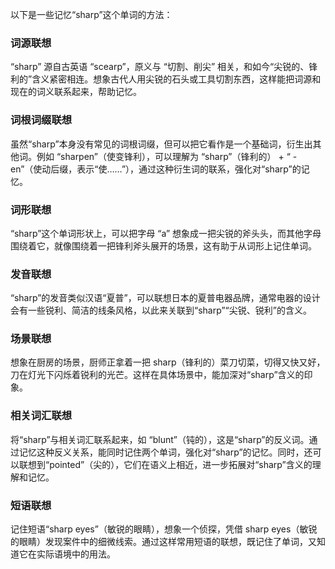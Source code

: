 以下是一些记忆“sharp”这个单词的方法：

### 词源联想
“sharp” 源自古英语 “scearp”，原义与 “切割、削尖” 相关，和如今“尖锐的、锋利的”含义紧密相连。想象古代人用尖锐的石头或工具切割东西，这样能把词源和现在的词义联系起来，帮助记忆。

### 词根词缀联想
虽然“sharp”本身没有常见的词根词缀，但可以把它看作是一个基础词，衍生出其他词。例如 “sharpen”（使变锋利），可以理解为 “sharp”（锋利的） + “ -en”（使动后缀，表示“使……”），通过这种衍生词的联系，强化对“sharp”的记忆。

### 词形联想
“sharp”这个单词形状上，可以把字母 “a” 想象成一把尖锐的斧头头，而其他字母围绕着它，就像围绕着一把锋利斧头展开的场景，这有助于从词形上记住单词。

### 发音联想
“sharp”的发音类似汉语“夏普”，可以联想日本的夏普电器品牌，通常电器的设计会有一些锐利、简洁的线条风格，以此来关联到“sharp”“尖锐、锐利”的含义。

### 场景联想
想象在厨房的场景，厨师正拿着一把 sharp（锋利的）菜刀切菜，切得又快又好，刀在灯光下闪烁着锐利的光芒。这样在具体场景中，能加深对“sharp”含义的印象。

### 相关词汇联想
将“sharp”与相关词汇联系起来，如 “blunt”（钝的），这是“sharp”的反义词。通过记忆这种反义关系，能同时记住两个单词，强化对“sharp”的记忆。同时，还可以联想到“pointed”（尖的），它们在语义上相近，进一步拓展对“sharp”含义的理解和记忆。

### 短语联想
记住短语“sharp eyes”（敏锐的眼睛），想象一个侦探，凭借 sharp eyes（敏锐的眼睛）发现案件中的细微线索。通过这样常用短语的联想，既记住了单词，又知道它在实际语境中的用法。 